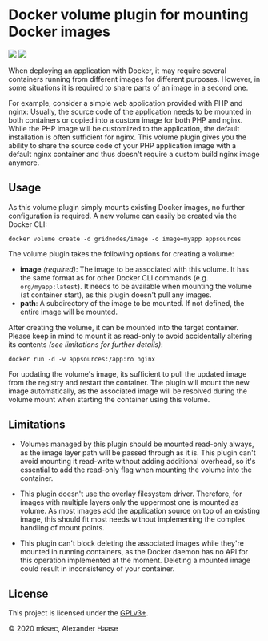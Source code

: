 # Docker volume plugin for mounting Docker images

[![](https://img.shields.io/github/issues-raw/gridnodes/docker-volume-image.svg?style=flat-square)](https://github.com/gridnodes/docker-volume-image/issues)
[![](https://img.shields.io/badge/license-GPLv3+-blue.svg?style=flat-square)](LICENSE)

When deploying an application with Docker, it may require several containers
running from different images for different purposes. However, in some
situations it is required to share parts of an image in a second one.

For example, consider a simple web application provided with PHP and nginx:
Usually, the source code of the application needs to be mounted in both
containers or copied into a custom image for both PHP and nginx. While the PHP
image will be customized to the application, the default installation is often
sufficient for nginx. This volume plugin gives you the ability to share the
source code of your PHP application image with a default nginx container and
thus doesn't require a custom build nginx image anymore.


## Usage

As this volume plugin simply mounts existing Docker images, no further
configuration is required. A new volume can easily be created via the Docker
CLI:

```
docker volume create -d gridnodes/image -o image=myapp appsources
```

The volume plugin takes the following options for creating a volume:

  * __image__ *(required)*: The image to be associated with this volume. It has
    the same format as for other Docker CLI commands (e.g. `org/myapp:latest`).
    It needs to be available when mounting the volume (at container start), as
    this plugin doesn't pull any images.
  * __path__: A subdirectory of the image to be mounted. If not defined, the
    entire image will be mounted.

After creating the volume, it can be mounted into the target container. Please
keep in mind to mount it as read-only to avoid accidentally altering its
contents *(see limitations for further details)*:

```
docker run -d -v appsources:/app:ro nginx
```

For updating the volume's image, its sufficient to pull the updated image from
the registry and restart the container. The plugin will mount the new image
automatically, as the associated image will be resolved during the volume mount
when starting the container using this volume.


## Limitations

* Volumes managed by this plugin should be mounted read-only always, as the
  image layer path will be passed through as it is. This plugin can't avoid
  mounting it read-write without adding additional overhead, so it's essential
  to add the read-only flag when mounting the volume into the container.

* This plugin doesn't use the overlay filesystem driver. Therefore, for images
  with multiple layers only the uppermost one is mounted as volume. As most
  images add the application source on top of an existing image, this should fit
  most needs without implementing the complex handling of mount points.

* This plugin can't block deleting the associated images while they're mounted
  in running containers, as the Docker daemon has no API for this operation
  implemented at the moment. Deleting a mounted image could result in
  inconsistency of your container.


## License

This project is licensed under the [GPLv3+](LICENSE).

&copy; 2020 mksec, Alexander Haase
